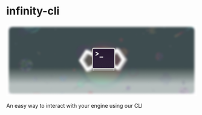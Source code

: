 # infinity-cli

![assets/banner](assets/banner.png)

An easy way to interact with your engine using our CLI